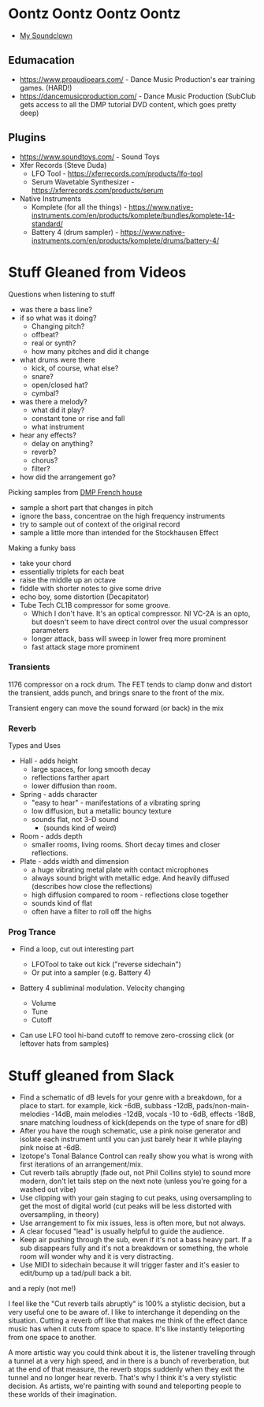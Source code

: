 # Oontz Oontz Oontz Oontz

* [My Soundclown](https://soundcloud.com/borkware)

## Edumacation

* https://www.proaudioears.com/ - Dance Music Production's ear training games. (HARD!)
* https://dancemusicproduction.com/ - Dance Music Production (SubClub gets access to all the DMP tutorial DVD content, which goes pretty deep)

## Plugins

* https://www.soundtoys.com/ - Sound Toys
* Xfer Records (Steve Duda)
    - LFO Tool - https://xferrecords.com/products/lfo-tool
    - Serum Wavetable Synthesizer - https://xferrecords.com/products/serum
* Native Instruments
  - Komplete (for all the things) - https://www.native-instruments.com/en/products/komplete/bundles/komplete-14-standard/
  - Battery 4 (drum sampler) - https://www.native-instruments.com/en/products/komplete/drums/battery-4/

# Stuff Gleaned from Videos

Questions when listening to stuff

  - was there a bass line?
  - if so what was it doing?  
      - Changing pitch?
      - offbeat?
      - real or synth?
      - how many pitches and did it change
  - what drums were there
      - kick, of course, what else?
      - snare? 
      - open/closed hat?
      - cymbal?
  - was there a melody?
    - what did it play?
    - constant tone or rise and fall
    - what instrument
  - hear any effects?
    - delay on anything?
    - reverb?
    - chorus?
    - filter?
  - how did the arrangement go?

Picking samples from [DMP French house](https://www.dancemusicproduction.com/product/french-house/)
  - sample a short part that changes in pitch
  - ignore the bass, concentrae on the high frequency instruments
  - try to sample out of context of the original record
  - sample a little more than intended for the Stockhausen Effect

Making a funky bass
  - take your chord
  - essentially triplets for each beat
  - raise the middle up an octave
  - fiddle with shorter notes to give some drive
  - echo boy, some distortion (Decapitator)
  - Tube Tech CL1B compressor for some groove.
    - Which I don't have.  It's an optical compressor. NI VC-2A is an opto, but doesn't seem to have direct control over the usual compressor parameters
    - longer attack, bass will sweep in lower freq more prominent
    - fast attack stage more prominent


### Transients

1176 compressor on a rock drum. The FET tends to clamp donw and
distort the transient, adds punch, and brings snare to the front
of the mix.

Transient engery can move the sound forward (or back) in the mix

### Reverb

Types and Uses

* Hall - adds height
  - large spaces, for long smooth decay
  - reflections farther apart
  - lower diffusion than room.
* Spring - adds character
  - "easy to hear" - manifestations of a vibrating spring
  - low diffusion, but a metallic bouncy texture
  - sounds flat, not 3-D sound
    - (sounds kind of weird)
* Room - adds depth
  - smaller rooms, living rooms. Short decay times and closer reflections.
* Plate - adds width and dimension
  - a huge vibrating metal plate with contact microphones
  - always sound bright with metallic edge. And heavily diffused (describes how close the reflections)
  - high diffusion compared to room - reflections close together
  - sounds kind of flat
  - often have a filter to roll off the highs

### Prog Trance

* Find a loop, cut out interesting part
  - LFOTool to take out kick ("reverse sidechain")
  - Or put into a sampler (e.g. Battery 4)

* Battery 4 subliminal modulation.  Velocity changing
  - Volume
  - Tune
  - Cutoff

* Can use LFO tool hi-band cutoff to remove zero-crossing click (or leftover hats from samples)


# Stuff gleaned from Slack

* Find a schematic of dB levels for your genre with a breakdown, for a place to start. for example, kick -6dB, subbass -12dB, pads/non-main-melodies -14dB, main melodies -12dB, vocals -10 to -6dB, effects -18dB, snare matching loudness of kick(depends on the type of snare for dB)
* After you have the rough schematic, use a pink noise generator and isolate each instrument until you can just barely hear it while playing pink noise at -6dB.
* Izotope's Tonal Balance Control can really show you what is wrong with first iterations of an arrangement/mix.
* Cut reverb tails abruptly (fade out, not Phil Collins style) to sound more modern, don't let tails step on the next note (unless you're going for a washed out vibe)
* Use clipping with your gain staging to cut peaks, using oversampling to get the most of digital world (cut peaks will be less distorted with oversampling, in theory)
* Use arrangement to fix mix issues, less is often more, but not always.
* A clear focused "lead" is usually helpful to guide the audience.
* Keep air pushing through the sub, even if it's not a bass heavy part. If a sub disappears fully and it's not a breakdown or something, the whole room will wonder why and it is very distracting.
* Use MIDI to sidechain because it will trigger faster and it's easier to edit/bump up a tad/pull back a bit.

and a reply (not me!) 

I feel like the "Cut reverb tails abruptly" is 100% a stylistic
decision, but a very useful one to be aware of. I like to interchange
it depending on the situation. Cutting a reverb off like that makes me
think of the effect dance music has when it cuts from space to
space. It's like instantly teleporting from one space to another.

A more artistic way you could think about it is, the listener
travelling through a tunnel at a very high speed, and in there is a
bunch of reverberation, but at the end of that measure, the reverb
stops suddenly when they exit the tunnel and no longer hear
reverb. That's why I think it's a very stylistic decision. As artists,
we're painting with sound and teleporting people to these worlds of
their imagination.


